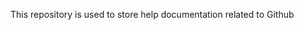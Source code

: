 This repository is used to store help documentation related to Github

<!---
topfirstgong/topfirstgong is a ✨ special ✨ repository because its `README.md` (this file) appears on your GitHub profile.
You can click the Preview link to take a look at your changes.
--->
